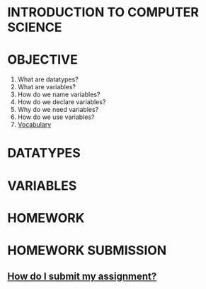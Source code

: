 # INTRODUCTION TO COMPUTER SCIENCE

# OBJECTIVE
1. What are datatypes?
2. What are variables?
3. How do we name variables?
4. How do we declare variables?
5. Why do we need variables?
6. How do we use variables?
7. [Vocabulary](https://github.com/ECS-CS/2018-2019/blob/master/6-8th/Vocabulary.md)

# DATATYPES

# VARIABLES

# HOMEWORK

# HOMEWORK SUBMISSION
## [How do I submit my assignment?](https://github.com/ECS-CS/2018-2019/blob/master/6-8th/HomeworkSubmission.md)
